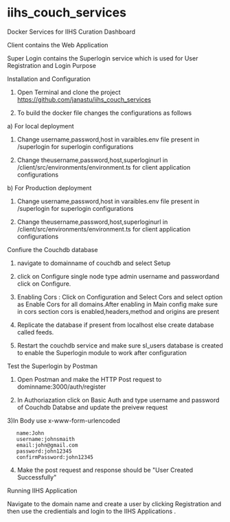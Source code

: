 # iihs_couch_services
Docker Services for IIHS Curation Dashboard


Client  contains the Web Application

Super Login  contains the Superlogin service which is used for User Registration and Login Purpose


Installation and Configuration

  1) Open Terminal and clone the project https://github.com/janastu/iihs_couch_services

  2) To build the docker file changes the configurations as follows

a) For local deployment


   1) Change username,password,host in varaibles.env file present in /superlogin  for superlogin configurations 
   
   
   2) Change theusername,password,host,superloginurl in /client/src/environments/environment.ts  for client application configurations
 
b) For Production deployment


   1) Change username,password,host in varaibles.env file present in /superlogin  for superlogin configurations 
   
   
   2) Change theusername,password,host,superloginurl in /client/src/environments/environment.ts  for client application configurations
   
   
Confiure the Couchdb database
   
   1) navigate to domainname of couchdb and select Setup 
   
   2) click on Configure single node type admin username and passwordand click on Configure.
   
   3) Enabling Cors : Click on Configuration and Select Cors and select option as Enable Cors for all domains.After enabling in Main       config make sure in cors section cors is enabled,headers,method and origins are present 
   
   3) Replicate the database if present from localhost else create database called feeds.
   
   4) Restart the couchdb service and make sure sl_users database is created to enable the Superlogin module to work after configuration
   
Test the Superlogin by Postman

   1) Open Postman and make the HTTP Post request to dominname:3000/auth/register 
   
   2) In Authoriazation click on Basic Auth and type username and password of Couchdb Databse and update the preivew request
   
   3)In Body use x-www-form-urlencoded
       
       name:John
       username:johnsmaith
       email:john@gmail.com
       password:john12345
       confirmPassword:john12345
      
   4) Make the post request and response should be "User Created Successfully"
   
   
  Running IIHS Application
  
  Navigate to the domain name and create a user by clicking Registration and then use the credientials and login to the IIHS Applications . 
    
   
   
   
 
 

